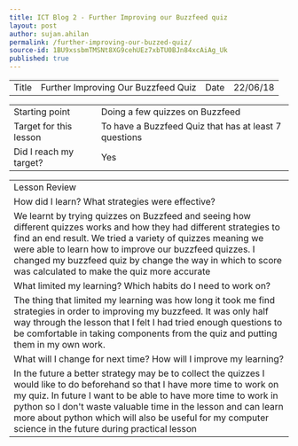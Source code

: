 ```yaml
---
title: ICT Blog 2 - Further Improving our Buzzfeed quiz
layout: post
author: sujan.ahilan
permalink: /further-improving-our-buzzed-quiz/
source-id: 1BU9xssbmTMSNt8XG9cehUEz7xbTU0BJn84xcAiAg_Uk
published: true
---
```

<table>
  <tr>
    <td>Title</td>
    <td>Further Improving Our Buzzfeed Quiz</td>
    <td>Date</td>
    <td>22/06/18</td>
  </tr>
</table>


<table>
  <tr>
    <td>Starting point</td>
    <td>Doing a few quizzes on Buzzfeed</td>
  </tr>
  <tr>
    <td>Target for this lesson</td>
    <td>To have a Buzzfeed Quiz that has at least 7 questions</td>
  </tr>
  <tr>
    <td>Did I reach my target?</td>
    <td>Yes</td>
  </tr>
</table>


<table>
  <tr>
    <td>Lesson Review</td>
  </tr>
  <tr>
    <td>How did I learn? What strategies were effective? </td>
  </tr>
  <tr>
    <td>We learnt by trying quizzes on Buzzfeed and seeing how different quizzes works and how they had different strategies to find an end result. We tried a variety of quizzes meaning we were able to learn how to improve our buzzfeed quizzes. I changed my buzzfeed quiz by change the way in which to score was calculated to make the quiz more accurate</td>
  </tr>
  <tr>
    <td>What limited my learning? Which habits do I need to work on? </td>
  </tr>
  <tr>
    <td>The thing that limited my learning was how long it took me find strategies in order to improving my buzzfeed. It was only half way through the lesson that I felt I had tried enough questions to be comfortable in taking components from the quiz and putting them in my own work.</td>
  </tr>
  <tr>
    <td>What will I change for next time? How will I improve my learning?</td>
  </tr>
  <tr>
    <td>In the future a better strategy may be to collect the quizzes I would like to do beforehand so that I have more time to work on my quiz. In future I want to be able to have more time to work in python so I don't waste valuable time in the lesson and can learn more about python which will also be useful for my computer science in the future during practical lesson</td>
  </tr>
</table>


